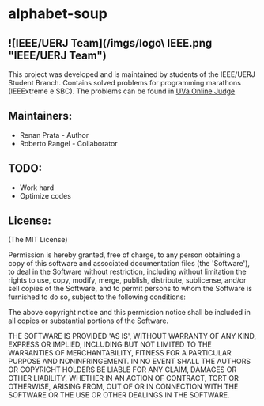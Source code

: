 alphabet-soup
=============

![IEEE/UERJ Team](/imgs/logo\ IEEE.png "IEEE/UERJ Team")
-----------
This project was developed and is maintained by students of the IEEE/UERJ Student Branch. Contains solved problems for programming marathons (IEEExtreme e SBC). The problems can be found in [UVa Online Judge](http://uva.onlinejudge.org/)


Maintainers:
-----------
* Renan Prata - Author
* Roberto Rangel - Collaborator

TODO:
----
* Work hard
* Optimize codes

License:
-------

(The MIT License)

Permission is hereby granted, free of charge, to any person obtaining
a copy of this software and associated documentation files (the
'Software'), to deal in the Software without restriction, including
without limitation the rights to use, copy, modify, merge, publish,
distribute, sublicense, and/or sell copies of the Software, and to
permit persons to whom the Software is furnished to do so, subject to
the following conditions:

The above copyright notice and this permission notice shall be
included in all copies or substantial portions of the Software.

THE SOFTWARE IS PROVIDED 'AS IS', WITHOUT WARRANTY OF ANY KIND,
EXPRESS OR IMPLIED, INCLUDING BUT NOT LIMITED TO THE WARRANTIES OF
MERCHANTABILITY, FITNESS FOR A PARTICULAR PURPOSE AND NONINFRINGEMENT.
IN NO EVENT SHALL THE AUTHORS OR COPYRIGHT HOLDERS BE LIABLE FOR ANY
CLAIM, DAMAGES OR OTHER LIABILITY, WHETHER IN AN ACTION OF CONTRACT,
TORT OR OTHERWISE, ARISING FROM, OUT OF OR IN CONNECTION WITH THE
SOFTWARE OR THE USE OR OTHER DEALINGS IN THE SOFTWARE.

